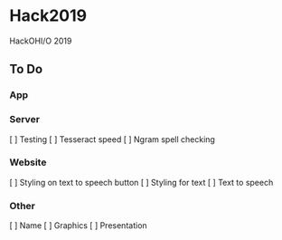 # Hack2019
HackOHI/O 2019

## To Do

### App


### Server
[ ] Testing
[ ] Tesseract speed
[ ] Ngram spell checking

### Website
[ ] Styling on text to speech button
[ ] Styling for text
[ ] Text to speech

### Other
[ ] Name
[ ] Graphics
[ ] Presentation

